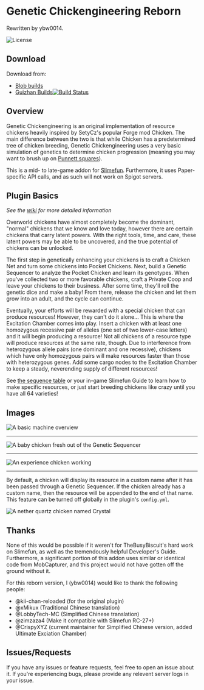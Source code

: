 # Genetic Chickengineering Reborn

Rewritten by ybw0014.

![License](https://img.shields.io/github/license/ybw0014/GeneticChickengineering-Reborn) 

## Download

Download from:

- [Blob builds](https://blob.build/project/GeneticChickengineering-Reborn)
- [Guizhan Builds![Build Status](https://builds.guizhanss.com/ybw0014/GeneticChickengineering-Reborn/master/badge.svg)](https://builds.guizhanss.com/ybw0014/GeneticChickengineering-Reborn/master)

## Overview

Genetic Chickengineering is an original implementation of resource chickens
heavily inspired by SetyCz's popular Forge mod Chicken. 
The main difference between the two is that while Chicken has a predetermined
tree of chicken breeding, Genetic Chickengineering uses a very basic simulation
of genetics to determine chicken progression (meaning you may want to brush up
on [Punnett squares](https://en.wikipedia.org/wiki/Punnett_square)).

This is a mid- to late-game addon for
[Slimefun](https://github.com/Slimefun/Slimefun4). Furthermore, it uses
Paper-specific API calls, and as such will not work on Spigot servers.

## Plugin Basics
*See the*
[*wiki*](https://github.com/kii-chan-reloaded/GeneticChickengineering/wiki)
*for more detailed information*

Overworld chickens have almost completely become the dominant, "normal" chickens
that we know and love today, however there are certain chickens that carry
latent powers. With the right tools, time, and care, these latent powers may be
able to be uncovered, and the true potential of chickens can be unlocked.

The first step in genetically enhancing your chickens is to craft a Chicken Net
and turn some chickens into Pocket Chickens. Next, build a Genetic Sequencer to
analyze the Pocket Chicken and learn its genotypes. When you've collected two or
more favorable chickens, craft a Private Coop and leave your chickens to their
business. After some time, they'll roll the genetic dice and make a baby! From
there, release the chicken and let them grow into an adult, and the cycle can
continue.

Eventually, your efforts will be rewarded with a special chicken that can
produce resources! However, they can't do it alone... This is where the
Excitation Chamber comes into play. Insert a chicken with at least one
homozygous recessive pair of alleles (one set of two lower-case letters) and
it will begin producing a resource! Not all chickens of a resource type will
produce resources at the same rate, though. Due to interference from
heterozygous allele pairs (one dominant and one recessive), chickens which have
only homozygous pairs will make resources faster than those with heterozygous
genes. Add some cargo nodes to the Excitation Chamber to keep a steady,
neverending supply of different resources!

See
[the sequence table](https://github.com/kii-chan-reloaded/GeneticChickengineering/wiki/Sequencing-Guide)
or your in-game Slimefun Guide to learn how to make specific resources, or just
start breeding chickens like crazy until you have all 64 varieties!

## Images

![A basic machine overview](/images/gce_machines.png)

------

![A baby chicken fresh out of the Genetic Sequencer](/images/gce_genseq.png)

------

![An experience chicken working](/images/gce_excham.png)

------

By default, a chicken will display its resource in a custom name after it has
been passed through a Genetic Sequencer. If the chicken already has a custom
name, then the resource will be appended to the end of that name. This feature
can be turned off globally in the plugin's `config.yml`.

![A nether quartz chicken named Crystal](/images/gce_names.png)

## Thanks

None of this would be possible if it weren't for TheBusyBiscuit's hard work on
Slimefun, as well as the tremendously helpful Developer's Guide. Furthermore, a 
significant portion of this addon uses similar or identical code from
MobCapturer, and this project would not have gotten off the ground without it.

For this reborn version, I (ybw0014) would like to thank the following people:

- @kii-chan-reloaded (for the original plugin)
- @xMikux (Traditional Chinese translation)
- @LobbyTech-MC (Simplified Chinese translation)
- @zimzaza4 (Make it compatible with Slimefun RC-27+)
- @CrispyXYZ (current maintainer for Simplified Chinese version, added Ultimate Exciation Chamber)

## Issues/Requests

If you have any issues or feature requests, feel free to open an issue about it.
If you're experiencing bugs, please provide any relevent server logs in your issue.
